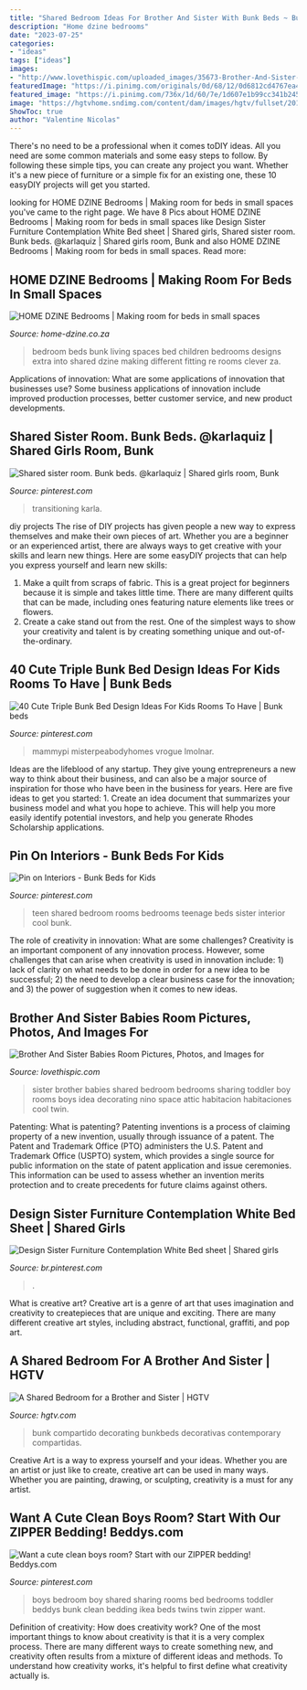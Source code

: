 ```yaml
---
title: "Shared Bedroom Ideas For Brother And Sister With Bunk Beds ~ Bunk Compartido Decorating Bunkbeds Decorativas Contemporary Compartidas"
description: "Home dzine bedrooms"
date: "2023-07-25"
categories:
- "ideas"
tags: ["ideas"]
images:
- "http://www.lovethispic.com/uploaded_images/35673-Brother-And-Sister-Babies-Room.jpg"
featuredImage: "https://i.pinimg.com/originals/0d/68/12/0d6812cd4767ea443209b1412102e2d6.jpg"
featured_image: "https://i.pinimg.com/736x/1d/60/7e/1d607e1b99cc341b245f068fd48bc5b3.jpg"
image: "https://hgtvhome.sndimg.com/content/dam/images/hgtv/fullset/2012/12/10/0/original_Child-Style-115-shared-kids-room-bunkbeds-wide_s4x3.jpg.rend.hgtvcom.616.462.suffix/1400974696049.jpeg"
ShowToc: true
author: "Valentine Nicolas"
---
```



There's no need to be a professional when it comes toDIY ideas. All you need are some common materials and some easy steps to follow. By following these simple tips, you can create any project you want. Whether it's a new piece of furniture or a simple fix for an existing one, these 10 easyDIY projects will get you started.

	

		
looking for HOME DZINE Bedrooms | Making room for beds in small spaces you've came to the right page. We have 8 Pics about HOME DZINE Bedrooms | Making room for beds in small spaces like Design Sister Furniture Contemplation White Bed sheet | Shared girls, Shared sister room. Bunk beds. @karlaquiz | Shared girls room, Bunk and also HOME DZINE Bedrooms | Making room for beds in small spaces. Read more:
		
    
## HOME DZINE Bedrooms | Making Room For Beds In Small Spaces

<img loading=lazy src="https://www.home-dzine.co.za/2014/oct/110.jpg" onerror="this.onerror=null;this.src='https://tse1.mm.bing.net/th?id=OIP.wgFlPu0dSCdEueN_BvnoeQHaJ4&amp;pid=15.1';" alt="HOME DZINE Bedrooms | Making room for beds in small spaces">

_Source: home-dzine.co.za_

>bedroom beds bunk living spaces bed children bedrooms designs extra into shared dzine making different fitting re rooms clever za. 

	

Applications of innovation: What are some applications of innovation that businesses use?
Some business applications of innovation include improved production processes, better customer service, and new product developments.

    
## Shared Sister Room. Bunk Beds. @karlaquiz | Shared Girls Room, Bunk

<img loading=lazy src="https://i.pinimg.com/736x/c4/e5/b0/c4e5b0a821f171a3909542397e656e6a.jpg" onerror="this.onerror=null;this.src='https://tse3.mm.bing.net/th?id=OIP.0fQmNDQYoDtEgzarY8LsOgHaJ3&amp;pid=15.1';" alt="Shared sister room. Bunk beds. @karlaquiz | Shared girls room, Bunk">

_Source: pinterest.com_

>transitioning karla. 

	

diy projects
The rise of DIY projects has given people a new way to express themselves and make their own pieces of art. Whether you are a beginner or an experienced artist, there are always ways to get creative with your skills and learn new things. Here are some easyDIY projects that can help you express yourself and learn new skills:
1) Make a quilt from scraps of fabric. This is a great project for beginners because it is simple and takes little time. There are many different quilts that can be made, including ones featuring nature elements like trees or flowers.
2) Create a cake stand out from the rest. One of the simplest ways to show your creativity and talent is by creating something unique and out-of-the-ordinary.

    
## 40 Cute Triple Bunk Bed Design Ideas For Kids Rooms To Have | Bunk Beds

<img loading=lazy src="https://i.pinimg.com/originals/60/03/9a/60039ad069eb16fcc65b68d500b20c2d.jpg" onerror="this.onerror=null;this.src='https://tse3.mm.bing.net/th?id=OIP.7kCgYQqnL2Z-K7RIW1i1QgHaHt&amp;pid=15.1';" alt="40 Cute Triple Bunk Bed Design Ideas For Kids Rooms To Have | Bunk beds">

_Source: pinterest.com_

>mammypi misterpeabodyhomes vrogue lmolnar. 

	

Ideas are the lifeblood of any startup. They give young entrepreneurs a new way to think about their business, and can also be a major source of inspiration for those who have been in the business for years. Here are five ideas to get you started: 1. Create an idea document that summarizes your business model and what you hope to achieve. This will help you more easily identify potential investors, and help you generate Rhodes Scholarship applications. 
    
## Pin On Interiors - Bunk Beds For Kids

<img loading=lazy src="https://i.pinimg.com/originals/0d/68/12/0d6812cd4767ea443209b1412102e2d6.jpg" onerror="this.onerror=null;this.src='https://tse4.mm.bing.net/th?id=OIP.ezkA1HBIDXe2CfXEUH-gmQHaFc&amp;pid=15.1';" alt="Pin on Interiors - Bunk Beds for Kids">

_Source: pinterest.com_

>teen shared bedroom rooms bedrooms teenage beds sister interior cool bunk. 

	

The role of creativity in innovation: What are some challenges?
Creativity is an important component of any innovation process. However, some challenges that can arise when creativity is used in innovation include: 1) lack of clarity on what needs to be done in order for a new idea to be successful; 2) the need to develop a clear business case for the innovation; and 3) the power of suggestion when it comes to new ideas.

    
## Brother And Sister Babies Room Pictures, Photos, And Images For

<img loading=lazy src="http://www.lovethispic.com/uploaded_images/35673-Brother-And-Sister-Babies-Room.jpg" onerror="this.onerror=null;this.src='https://tse2.mm.bing.net/th?id=OIP.rqQRD5BR0-_pFX2FwOozhwHaHH&amp;pid=15.1';" alt="Brother And Sister Babies Room Pictures, Photos, and Images for">

_Source: lovethispic.com_

>sister brother babies shared bedroom bedrooms sharing toddler boy rooms boys idea decorating nino space attic habitacion habitaciones cool twin. 

	

Patenting: What is patenting?
Patenting inventions is a process of claiming property of a new invention, usually through issuance of a patent. The Patent and Trademark Office (PTO) administers the U.S. Patent and Trademark Office (USPTO) system, which provides a single source for public information on the state of patent application and issue ceremonies. This information can be used to assess whether an invention merits protection and to create precedents for future claims against others.

    
## Design Sister Furniture Contemplation White Bed Sheet | Shared Girls

<img loading=lazy src="https://i.pinimg.com/originals/58/e7/b6/58e7b6183742a3c85e5eb6ff805e8b9e.jpg" onerror="this.onerror=null;this.src='https://tse4.mm.bing.net/th?id=OIP.f4Y38HwLb3PolEFmYRrm7wHaLH&amp;pid=15.1';" alt="Design Sister Furniture Contemplation White Bed sheet | Shared girls">

_Source: br.pinterest.com_

>. 

	

What is creative art?
Creative art is a genre of art that uses imagination and creativity to createpieces that are unique and exciting. There are many different creative art styles, including abstract, functional, graffiti, and pop art.

    
## A Shared Bedroom For A Brother And Sister | HGTV

<img loading=lazy src="https://hgtvhome.sndimg.com/content/dam/images/hgtv/fullset/2012/12/10/0/original_Child-Style-115-shared-kids-room-bunkbeds-wide_s4x3.jpg.rend.hgtvcom.616.462.suffix/1400974696049.jpeg" onerror="this.onerror=null;this.src='https://tse1.mm.bing.net/th?id=OIP.HlZKYMQTcgEn4Lo7ep7ASwHaFj&amp;pid=15.1';" alt="A Shared Bedroom for a Brother and Sister | HGTV">

_Source: hgtv.com_

>bunk compartido decorating bunkbeds decorativas contemporary compartidas. 

	

Creative Art is a way to express yourself and your ideas. Whether you are an artist or just like to create, creative art can be used in many ways. Whether you are painting, drawing, or sculpting, creativity is a must for any artist.

    
## Want A Cute Clean Boys Room? Start With Our ZIPPER Bedding! Beddys.com

<img loading=lazy src="https://i.pinimg.com/736x/1d/60/7e/1d607e1b99cc341b245f068fd48bc5b3.jpg" onerror="this.onerror=null;this.src='https://tse1.mm.bing.net/th?id=OIP.YeGA5mQAQRhFtFOFgU4w2gHaLJ&amp;pid=15.1';" alt="Want a cute clean boys room? Start with our ZIPPER bedding! Beddys.com">

_Source: pinterest.com_

>boys bedroom boy shared sharing rooms bed bedrooms toddler beddys bunk clean bedding ikea beds twins twin zipper want. 

	

Definition of creativity: How does creativity work?
One of the most important things to know about creativity is that it is a very complex process. There are many different ways to create something new, and creativity often results from a mixture of different ideas and methods. To understand how creativity works, it's helpful to first define what creativity actually is.

